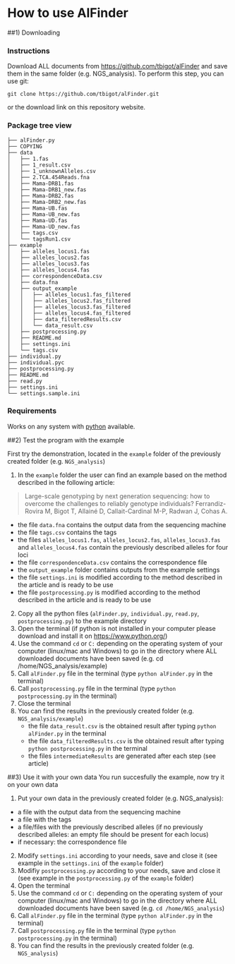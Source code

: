 # How to use AlFinder

##1) Downloading

### Instructions

Download ALL documents from https://github.com/tbigot/alFinder and save them in the same folder (e.g. NGS_analysis).
To perform this step, you can use git:

    git clone https://github.com/tbigot/alFinder.git

or the download link on this repository website.

### Package tree view

    ├── alFinder.py
    ├── COPYING
    ├── data
    │   ├── 1.fas
    │   ├── 1_result.csv
    │   ├── 1_unknownAlleles.csv
    │   ├── 2.TCA.454Reads.fna
    │   ├── Mama-DRB1.fas
    │   ├── Mama-DRB1_new.fas
    │   ├── Mama-DRB2.fas
    │   ├── Mama-DRB2_new.fas
    │   ├── Mama-UB.fas
    │   ├── Mama-UB_new.fas
    │   ├── Mama-UD.fas
    │   ├── Mama-UD_new.fas
    │   ├── tags.csv
    │   └── tagsRun1.csv
    ├── example
    │   ├── alleles_locus1.fas
    │   ├── alleles_locus2.fas
    │   ├── alleles_locus3.fas
    │   ├── alleles_locus4.fas
    │   ├── correspondenceData.csv
    │   ├── data.fna
    │   ├── output_example
    │   │   ├── alleles_locus1.fas_filtered
    │   │   ├── alleles_locus2.fas_filtered
    │   │   ├── alleles_locus3.fas_filtered
    │   │   ├── alleles_locus4.fas_filtered
    │   │   ├── data_filteredResults.csv
    │   │   └── data_result.csv
    │   ├── postprocessing.py
    │   ├── README.md
    │   ├── settings.ini
    │   └── tags.csv
    ├── individual.py
    ├── individual.pyc
    ├── postprocessing.py
    ├── README.md
    ├── read.py
    ├── settings.ini
    └── settings.sample.ini

### Requirements

Works on any system with [python](https://www.python.org/) available.

##2) Test the program with the example

First try the demonstration, located in the `example` folder of the previously created folder (e.g. `NGS_analysis`)


1. In the `example` folder the user can find an example based on the method described in the following article:
 > Large-scale genotyping by next generation sequencing: how to overcome the challenges to reliably genotype individuals?
Ferrandiz-Rovira M, Bigot T, Allainé D, Callait-Cardinal M-P, Radwan J, Cohas A.
 * the file `data.fna` contains the output data from the sequencing machine
 * the file `tags.csv` contains the tags
 * the files `alleles_locus1.fas`, `alleles_locus2.fas`, `alleles_locus3.fas` and `alleles_locus4.fas` contain the previously described alleles for four loci
 * the file `correspondenceData.csv` contains the correspondence file
 * the `output_example` folder contains outputs from the example settings
 * the file `settings.ini` is modified according to the method described in the article and is ready to be use
 * the file `postprocessing.py` is modified according to the method described in the article and is ready to be use
2. Copy all the python files (`alFinder.py`, `individual.py`, `read.py`, `postprocessing.py`) to the example directory
3. Open the terminal (if python is not installed in your computer please download and install it on https://www.python.org/)
4. Use the command `cd` or `C:` depending on the operating system of your computer (linux/mac and Windows) to go in the directory where ALL downloaded documents have been saved (e.g. cd /home/NGS_analysis/example)
5. Call `alFinder.py` file in the terminal (type `python alFinder.py` in the terminal)
6. Call `postprocessing.py` file in the terminal (type `python postprocessing.py` in the terminal)
7. Close the terminal
8. You can find the results in the previously created folder (e.g. `NGS_analysis/example`)
    * the file `data_result.csv` is the obtained result after typing `python alFinder.py` in the terminal
    * the file `data_filteredResults.csv` is the obtained result after typing `python postprocessing.py` in the terminal
    * the files `intermediateResults` are generated after each step (see article)

    
##3) Use it with your own data
You run succesfully the example, now try it on your own data
1. Put your own data in the previously created folder (e.g. NGS_analysis):
 * a file with the output data from the sequencing machine
 * a file with the tags
 * a file/files with the previously described alleles (if no previously described alleles: an empty file should be present for each locus)
 * if necessary: the correspondence file
2. Modify `settings.ini` according to your needs, save and close it (see example in the `settings.ini` of the `example` folder)
3. Modifiy `postprocessing.py` according to your needs, save and close it (see example in the `postprocessing.py` of the `example` folder)
4. Open the terminal
5. Use the command `cd` or `C:` depending on the operating system of your computer (linux/mac and Windows) to go in the directory where ALL downloaded documents have been saved (e.g. `cd /home/NGS_analysis`)
6. Call `alFinder.py` file in the terminal (type `python alFinder.py` in the terminal)
7. Call `postprocessing.py` file in the terminal (type `python postprocessing.py` in the terminal)
8. You can find the results in the previously created folder (e.g. `NGS_analysis`)



